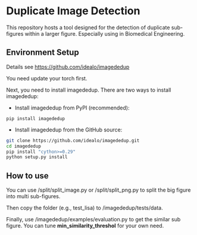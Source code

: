 
# Duplicate Image Detection

This repository hosts a tool designed for the detection of duplicate sub-figures within a larger figure. 
Especially using in Biomedical Engineering.

## Environment Setup
Details see https://github.com/idealo/imagededup

You need update your torch first.

Next, you need to install imagededup. There are two ways to install imagededup:

- Install imagededup from PyPI (recommended):

```
pip install imagededup
```

- Install imagededup from the GitHub source:

```bash
git clone https://github.com/idealo/imagededup.git
cd imagededup
pip install "cython>=0.29"
python setup.py install
```  

## How to use
You can use /split/split_image.py or /split/split_png.py to split the big figure into multi sub-figures.

Then copy the folder (e.g., test_lisa) to /imagededup/tests/data.

Finally, use /imagededup/examples/evaluation.py to get the similar sub figure. You can tune **min_similarity_threshol** for your own need.
